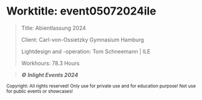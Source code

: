 # Worktitle: event05072024ile

> Title: Abientlassung 2024
>
> Client: Carl-von-Ossietzky Gymnasium Hamburg
>
> Lightdesign and -operation: Tom Schneemann | ILE
>
> Workhours: 78.3 Hours

> ***© Inlight Events 2024***

<sup> Copyright: All rights reserved! Only use for private use and for education purpose! Not use for public events or showcases! </sup>
